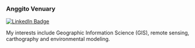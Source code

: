 ### Anggito Venuary

[![LinkedIn Badge](https://img.shields.io/badge/My-LinkedIn-blue)]([https://www.linkedin.com/in/qiushengwu](https://www.linkedin.com/in/anggitovenuary/))

My interests include Geographic Information Science (GIS), remote sensing, carthography and environmental modeling.

